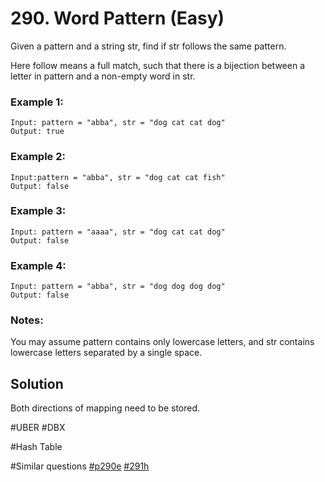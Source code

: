 # 290. Word Pattern (Easy)

Given a pattern and a string str, find if str follows the same pattern.

Here follow means a full match, such that there is a bijection between a letter in pattern and a non-empty word in str.

### Example 1:
```
Input: pattern = "abba", str = "dog cat cat dog"
Output: true
```

### Example 2:
```
Input:pattern = "abba", str = "dog cat cat fish"
Output: false
```

### Example 3:
```
Input: pattern = "aaaa", str = "dog cat cat dog"
Output: false
```

### Example 4:
```
Input: pattern = "abba", str = "dog dog dog dog"
Output: false
```

### Notes:
You may assume pattern contains only lowercase letters, and str contains lowercase letters separated by a single space.

## Solution
Both directions of mapping need to be stored.

#UBER #DBX

#Hash Table

#Similar questions [#p290e](../p290e/README.md) [#291h](../291h/README.md)

